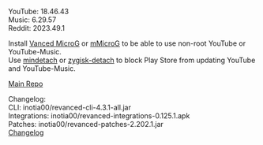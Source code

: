 YouTube: 18.46.43  
Music: 6.29.57  
Reddit: 2023.49.1  

Install [Vanced MicroG](https://github.com/inotia00/VancedMicroG/releases) or [mMicroG](https://github.com/inotia00/mMicroG/releases) to be able to use non-root YouTube or YouTube-Music.  
Use [mindetach](https://github.com/j-hc/mindetach-magisk) or [zygisk-detach](https://github.com/j-hc/zygisk-detach) to block Play Store from updating YouTube and YouTube-Music.  

[Main Repo](https://github.com/NoName-exe/revanced-extended)  

Changelog:  
CLI: inotia00/revanced-cli-4.3.1-all.jar  
Integrations: inotia00/revanced-integrations-0.125.1.apk  
Patches: inotia00/revanced-patches-2.202.1.jar  
[Changelog](https://github.com/inotia00/revanced-patches/releases/tag/v2.202.1)  
